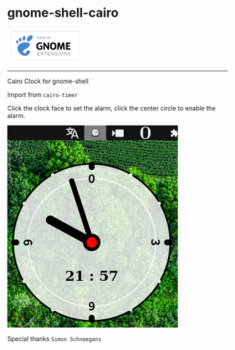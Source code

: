# gnome-shell-cairo

[<img alt="" height="80" src="https://raw.githubusercontent.com/andyholmes/gnome-shell-extensions-badge/master/get-it-on-ego.svg?sanitize=true">](https://extensions.gnome.org/extension/4809/cairo-clock/)

---

Cairo Clock for gnome-shell

Import from `cairo-timer`

Click the clock face to set the alarm, click the center circle to enable the alarm.

![](screenshot.png)

Special thanks `Simon Schneegans`
